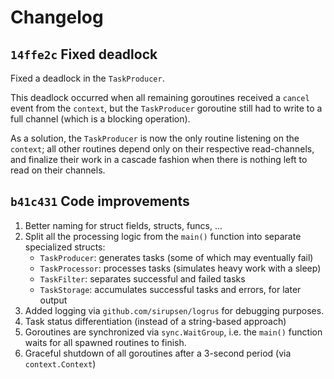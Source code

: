 # Changelog

## `14ffe2c` Fixed deadlock

Fixed a deadlock in the `TaskProducer`.

This deadlock occurred when all remaining goroutines received a `cancel` event from the `context`, but the `TaskProducer` goroutine still had to write to a full channel (which is a blocking operation).

As a solution, the `TaskProducer` is now the only routine listening on the `context`; all other routines depend only on their respective read-channels, and finalize their work in a cascade fashion when there is nothing left to read on their channels.

## `b41c431` Code improvements

1. Better naming for struct fields, structs, funcs, ...
2. Split all the processing logic from the `main()` function into separate specialized structs:
    - `TaskProducer`: generates tasks (some of which may eventually fail)
    - `TaskProcessor`: processes tasks (simulates heavy work with a sleep)
    - `TaskFilter`: separates successful and failed tasks
    - `TaskStorage`: accumulates successful tasks and errors, for later output
3. Added logging via `github.com/sirupsen/logrus` for debugging purposes.
4. Task status differentiation (instead of a string-based approach)
5. Goroutines are synchronized via `sync.WaitGroup`, i.e. the `main()` function waits for all spawned routines to finish.
6. Graceful shutdown of all goroutines after a 3-second period (via `context.Context`)
